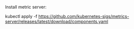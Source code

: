 Install metric server:

kubectl apply -f https://github.com/kubernetes-sigs/metrics-server/releases/latest/download/components.yaml


